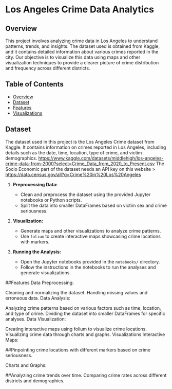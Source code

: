 # Los Angeles Crime Data Analytics

## Overview

This project involves analyzing crime data in Los Angeles to understand patterns, trends, and insights. The dataset used is obtained from Kaggle, and it contains detailed information about various crimes reported in the city. Our objective is to visualize this data using maps and other visualization techniques to provide a clearer picture of crime distribution and frequency across different districts.

## Table of Contents

- [Overview](#overview)
- [Dataset](#dataset)
- [Features](#features)
- [Visualizations](#visualizations)



## Dataset

The dataset used in this project is the Los Angeles Crime dataset from Kaggle. It contains information on crimes reported in Los Angeles, including details such as the date, time, location, type of crime, and victim demographics.
https://www.kaggle.com/datasets/middlehigh/los-angeles-crime-data-from-2000?select=Crime_Data_from_2020_to_Present.csv
The Socio Economic part of the dataset needs an API key on this website > 
https://data.census.gov/all?q=Crime%20in%20Los%20Angeles



1. **Preprocessing Data:**
    - Clean and preprocess the dataset using the provided Jupyter notebooks or Python scripts.
    - Split the data into smaller DataFrames based on victim sex and crime seriousness.

2. **Visualization:**
    - Generate maps and other visualizations to analyze crime patterns.
    - Use `folium` to create interactive maps showcasing crime locations with markers.

3. **Running the Analysis:**
    - Open the Jupyter notebooks provided in the `notebooks/` directory.
    - Follow the instructions in the notebooks to run the analyses and generate visualizations.

##Features
Data Preprocessing:

Cleaning and normalizing the dataset.
Handling missing values and erroneous data.
Data Analysis:

Analyzing crime patterns based on various factors such as time, location, and type of crime.
Dividing the dataset into smaller DataFrames for specific analyses.
Data Visualization:

Creating interactive maps using folium to visualize crime locations.
Visualizing crime data through charts and graphs.
Visualizations
Interactive Maps:

##Pinpointing crime locations with different markers based on crime seriousness.

Charts and Graphs:

##Analyzing crime trends over time.
Comparing crime rates across different districts and demographics.

